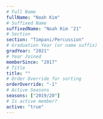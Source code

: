 ```yaml
---
# Full Name
fullName: "Noah Kim"
# Suffixed Name
suffixedName: "Noah Kim ’21"
# Section
section: "Timpani/Percussion"
# Graduation Year (or name suffix)
gradYear: "2021"
# Year Joined
memberSince: "2017"
# Title
title: ""
# Order Override for sorting
orderOverride: "-1"
# Active Seasons
seasons: ["2019/20"]
# Is active member?
active: "true"
---
```


